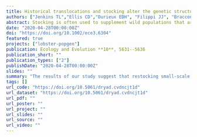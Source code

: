 ```yaml
---
title: Historical translocations and stocking alter the genetic structure of a Mediterranean lobster fishery
authors: ["Jenkins TL","Ellis CD","Durieux EDH", "Filippi JJ", "Bracconi J", "Stevens JR"]
abstract: Stocking is often used to supplement wild populations that are overexploited or have collapsed, yet it is unclear how this affects the genetic diversity of marine invertebrate populations. During the 1970s, a lobster stock enhancement program was carried out around the island of Corsica in the Mediterranean using individuals translocated from the Atlantic coast of France. This included the release of thousands of hatchery‐reared postlarval lobsters and several adult individuals, but no monitoring plan was established to assess whether these animals survived and recruited to the population. In this study, we sampled European lobster (Homarus gammarus ) individuals caught around Corsica and tested whether they showed Atlantic ancestry. Due to a natural marked phylogeographic break between Atlantic and Mediterranean lobsters, we hypothesized that lobsters with dominant (>0.50) Atlantic ancestry were descended from historical stocking releases. Twenty Corsican lobsters were genotyped at 79 single nucleotide polymorphisms, and assignment analysis showed that the majority (13) had dominant Atlantic ancestry. This suggests that the hatchery stocking program carried out in Corsica during the 1970s, using individuals translocated from the Atlantic coast of France, has likely augmented local recruitment but at a cost of altering the genetic structure of the Corsican lobster population.
date: "2020-04-28T00:00:00Z"
doi: "https://doi.org/10.1002/ece3.6304"
featured: true
projects: ["lobster-popgen"]
publication: Ecology and Evolution **10**, 5631--5636
publication_short: ""
publication_types: ["2"]
publishDate: "2020-04-28T00:00:00Z"
slides: ""
summary: "The results of our study suggest that restocking small‐scale fisheries such as Corsica with hatchery‐reared juveniles can be beneficial in terms of enhancing local abundance, but also that translocating animals beyond the extent of natural connectivity can have profound and long‐lasting impacts on the genetic makeup of admixed stocks."
tags: []
url_code: "https://doi.org/10.5061/dryad.cvdncjt1d"
url_dataset: "https://doi.org/10.5061/dryad.cvdncjt1d"
url_pdf: ""
url_poster: ""
url_project: ""
url_slides: ""
url_source: ""
url_video: ""
---
```


